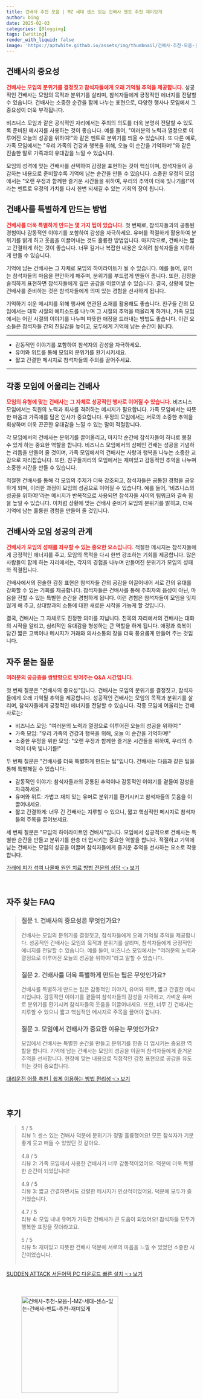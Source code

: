 ```yaml
---
title: 건배사 추천 모음 | MZ 세대 센스 있는 건배사 멘트 추천 재미있게
author: bing
date: 2025-02-03
categories: [Blogging]
tags: [writing]
render_with_liquid: false
image: 'https://aptwhite.github.io/assets/img/thumbnail/건배사-추천-모음-|-MZ-세대-센스-있는-건배사-멘트-추천-재미있게.webp'
---
```



<h2 id='건배사의_중요성'>건배사의 중요성</h2>

<p><b><span style="color: #ee2323;">건배사는 모임의 분위기를 결정짓고 참석자들에게 오래 기억될 추억을 제공합니다.</span></b> 성공적인 건배사는 모임의 목적과 분위기를 살리며, 참석자들에게 긍정적인 에너지를 전달할 수 있습니다. 건배사는 소중한 순간을 함께 나누는 표현으로, 다양한 행사나 모임에서 그 중요성이 더욱 부각됩니다.</p>

<p>비즈니스 모임과 같은 공식적인 자리에서는 주최의 의도를 더욱 분명히 전달할 수 있도록 준비된 메시지를 사용하는 것이 좋습니다. 예를 들어, "여러분의 노력과 열정으로 이루어진 오늘의 성공을 위하여!"와 같은 멘트로 분위기를 띄울 수 있습니다. 또 다른 예로, 가족 모임에서는 "우리 가족의 건강과 행복을 위해, 오늘 이 순간을 기억하며!"와 같은 진솔한 말로 가족과의 유대감을 느낄 수 있습니다.</p>

<p>모임의 성격에 맞는 건배사를 선택하여 감정을 표현하는 것이 핵심이며, 참석자들이 공감하는 내용으로 준비할수록 기억에 남는 순간을 만들 수 있습니다. 소중한 우정의 모임에서는 "오랜 우정과 함께한 즐거운 시간들을 위하여, 우리의 추억이 더욱 빛나기를!"이라는 멘트로 우정의 가치를 다시 한번 되새길 수 있는 기회의 장이 됩니다.</p>

<h2 id='건배사_특별하게_만들기'>건배사를 특별하게 만드는 방법</h2>

<p><b><span style="color: #ee2323;">건배사를 더욱 특별하게 만드는 몇 가지 팁이 있습니다.</span></b> 첫 번째로, 참석자들과의 공통된 경험이나 감동적인 이야기를 포함하여 감성을 자극하세요. 유머를 적절하게 활용하여 분위기를 밝게 하고 웃음을 이끌어내는 것도 훌륭한 방법입니다. 마지막으로, 건배사는 짧고 간결하게 하는 것이 좋습니다. 너무 길거나 복잡한 내용은 오히려 참석자들을 지루하게 만들 수 있습니다.</p>

<p>기억에 남는 건배사는 그 자체로 모임의 하이라이트가 될 수 있습니다. 예를 들어, 유머는 참석자들의 마음을 편안하게 해주며, 분위기를 부드럽게 만들어 줍니다. 또한, 감정을 솔직하게 표현하면 참석자들에게 깊은 공감을 이끌어낼 수 있습니다. 결국, 상황에 맞는 건배사를 준비하는 것은 참석자들에게 의미 있는 경험을 선사하게 됩니다.</p>

<p>기억하기 쉬운 메시지를 위해 행사에 연관된 소재를 활용해도 좋습니다. 친구들 간의 모임에서는 대학 시절의 에피소드를 나누며 그 시절의 추억을 떠올리게 하거나, 가족 모임에서는 어린 시절의 이야기를 나누며 따뜻한 애정을 드러내는 방법도 좋습니다. 이런 요소들은 참석자들 간의 친밀감을 높이고, 모두에게 기억에 남는 순간이 됩니다.</p>

<hr />

<ul>
    <li>감동적인 이야기를 포함하여 참석자의 감성을 자극하세요.</li>
    <li>유머와 위트를 통해 모임의 분위기를 환기시키세요.</li>
    <li>짧고 간결한 메시지로 참석자들의 주의를 끌어주세요.</li>
</ul>

<hr />

<h2 id='각종_모임에_어울리는_건배사'>각종 모임에 어울리는 건배사</h2>

<p><b><span style="color: #ee2323;">모임의 유형에 맞는 건배사는 그 자체로 성공적인 행사로 이어질 수 있습니다.</span></b> 비즈니스 모임에서는 직원의 노력과 회사를 격려하는 메시지가 필요합니다. 가족 모임에서는 따뜻한 마음과 가족애를 담은 인사가 중요합니다. 우정의 모임에서는 서로의 소중한 추억을 회상하며 더욱 끈끈한 유대감을 느낄 수 있는 말이 적절합니다.</p>

<p>각 모임에서의 건배사는 분위기를 끌어올리고, 마지막 순간에 참석자들이 하나로 뭉칠 수 있게 하는 중요한 역할을 합니다. 비즈니스 모임에서의 샴페인 건배는 성공을 기념하는 리듬을 만들어 줄 것이며, 가족 모임에서의 건배사는 사랑과 행복을 나누는 소중한 교감으로 자리잡습니다. 또한, 친구들끼리의 모임에서는 재미있고 감동적인 추억을 나누며 소중한 시간을 만들 수 있습니다.</p>

<p>적절한 건배사를 통해 각 모임의 주제가 더욱 강조되고, 참석자들은 공통된 경험을 공유하게 되며, 이러한 과정이 모임의 성공으로 이어질 수 있습니다. 예를 들어, '비즈니스의 성공을 위하여!'라는 메시지가 반복적으로 사용되면 참석자들 사이의 팀워크와 결속 힘을 높일 수 있습니다. 이처럼 상황에 맞는 건배사 준비가 모임의 분위기를 밝히고, 더욱 기억에 남는 훌륭한 경험을 만들어 줄 것입니다.</p>

<h2 id='건배사와_모임_성공'>건배사와 모임 성공의 관계</h2>

<p><b><span style="color: #ee2323;">건배사가 모임의 성패를 좌우할 수 있는 중요한 요소입니다.</span></b> 적절한 메시지는 참석자들에게 긍정적인 에너지를 주고, 모임의 목적을 다시 한번 강조하는 기회를 제공합니다. 많은 사람들이 함께 하는 자리에서는, 각자의 경험을 나누며 만들어진 분위기가 모임의 성패와 직결됩니다.</p>

<p>건배사에서의 진솔한 감정 표현은 참석자들 간의 공감을 이끌어내어 서로 간의 유대를 강화할 수 있는 기회를 제공합니다. 참석자들은 건배사를 통해 주최자의 음성이 아닌, 마음을 전할 수 있는 특별한 순간을 경험하게 됩니다. 이런 경험은 참석자들이 모임을 잊지 않게 해 주고, 상대방과의 소통에 대한 새로운 시작을 가능케 할 것입니다.</p>

<p>결국, 건배사는 그 자체로도 진정한 의미를 지닙니다. 친목의 자리에서의 건배사는 대화의 시작을 알리고, 심리적인 유대감을 형성하는 큰 역할을 하게 됩니다. 애정과 축복이 담긴 짧은 고백이나 메시지가 거래와 의사소통의 장을 더욱 풍요롭게 만들어 주는 것입니다.</p>

<h2 id='자주_묻는_질문'>자주 묻는 질문</h2>

<p><b><span style="color: #ee2323;">여러분의 궁금증을 쌍방향으로 빗어주는 Q&A 시간입니다.</span></b></p>

<p>첫 번째 질문은 "건배사의 중요성"입니다. 건배사는 모임의 분위기를 결정짓고, 참석자들에게 오래 기억될 추억을 제공합니다. 성공적인 건배사는 모임의 목적과 분위기를 살리며, 참석자들에게 긍정적인 에너지를 전달할 수 있습니다. 각종 모임에 어울리는 건배사로는:</p>

<ul>
    <li>비즈니스 모임: "여러분의 노력과 열정으로 이루어진 오늘의 성공을 위하여!"</li>
    <li>가족 모임: "우리 가족의 건강과 행복을 위해, 오늘 이 순간을 기억하며!"</li>
    <li>소중한 우정을 위한 모임: "오랜 우정과 함께한 즐거운 시간들을 위하여, 우리의 추억이 더욱 빛나기를!"</li>
</ul>

<p>두 번째 질문은 "건배사를 더욱 특별하게 만드는 팁"입니다. 건배사는 다음과 같은 팁을 통해 특별해질 수 있습니다:</p>

<ul>
    <li>감동적인 이야기: 참석자들과의 공통된 추억이나 감동적인 이야기를 곁들여 감성을 자극하세요.</li>
    <li>유머와 위트: 가볍고 재치 있는 유머로 분위기를 환기시키고 참석자들의 웃음을 이끌어내세요.</li>
    <li>짧고 간결하게: 너무 긴 건배사는 지루할 수 있으니, 짧고 핵심적인 메시지로 참석자들의 주목을 끌어보세요.</li>
</ul>

<p>세 번째 질문은 "모임의 하이라이트인 건배사"입니다. 모임에서 성공적으로 건배사는 특별한 순간을 만들고 분위기를 한층 더 업시키는 중요한 역할을 합니다. 적절하고 기억에 남는 건배사는 모임의 성공을 이끌며 참석자들에게 즐거운 추억을 선사하는 요소로 작용합니다.</p>


<p><a class="click-button" title="가래에 피가 섞여 나올때 원인 치료 방법 전문의 상담" href="https://aptwhite.github.io/posts/%EA%B0%80%EB%9E%98%EC%97%90-%ED%94%BC%EA%B0%80-%EC%84%9E%EC%97%AC-%EB%82%98%EC%98%AC%EB%95%8C-%EC%9B%90%EC%9D%B8-%EC%B9%98%EB%A3%8C-%EB%B0%A9%EB%B2%95-%EC%A0%84%EB%AC%B8%EC%9D%98-%EC%83%81%EB%8B%B4/" rel="dofollow">가래에 피가 섞여 나올때 원인 치료 방법 전문의 상담 👈 보기</a></p><br>
<h2 id='자주_찾는_FAQ'>자주 찾는 FAQ</h2>
<div itemscope="" itemtype="https://schema.org/FAQPage">
<blockquote>
<div itemscope="" itemprop="mainEntity" itemtype="https://schema.org/Question">
<h3 itemprop="name">질문 1. 건배사의 중요성은 무엇인가요?</h3>
<div itemscope="" itemprop="acceptedAnswer" itemtype="https://schema.org/Answer">
<span itemprop="text">
<p>건배사는 모임의 분위기를 결정짓고, 참석자들에게 오래 기억될 추억을 제공합니다. 성공적인 건배사는 모임의 목적과 분위기를 살리며, 참석자들에게 긍정적인 에너지를 전달할 수 있습니다. 예를 들어, 비즈니스 모임에서는 "여러분의 노력과 열정으로 이루어진 오늘의 성공을 위하여!"라고 말할 수 있습니다.</p>
</span>
</div>
</div>
<div itemscope="" itemprop="mainEntity" itemtype="https://schema.org/Question">
<h3 itemprop="name">질문 2. 건배사를 더욱 특별하게 만드는 팁은 무엇인가요?</h3>
<div itemscope="" itemprop="acceptedAnswer" itemtype="https://schema.org/Answer">
<span itemprop="text">
<p>건배사를 특별하게 만드는 팁은 감동적인 이야기, 유머와 위트, 짧고 간결한 메시지입니다. 감동적인 이야기를 곁들여 참석자들의 감성을 자극하고, 가벼운 유머로 분위기를 환기시켜 참석자들의 웃음을 이끌어내세요. 또한, 너무 긴 건배사는 지루할 수 있으니 짧고 핵심적인 메시지로 주목을 끌어야 합니다.</p>
</span>
</div>
</div>
<div itemscope="" itemprop="mainEntity" itemtype="https://schema.org/Question">
<h3 itemprop="name">질문 3. 모임에서 건배사가 중요한 이유는 무엇인가요?</h3>
<div itemscope="" itemprop="acceptedAnswer" itemtype="https://schema.org/Answer">
<span itemprop="text">
<p>모임에서 건배사는 특별한 순간을 만들고 분위기를 한층 더 업시키는 중요한 역할을 합니다. 기억에 남는 건배사는 모임의 성공을 이끌며 참석자들에게 즐거운 추억을 선사합니다. 현장에 맞는 내용으로 직접적인 감정 표현으로 공감을 유도하는 것이 중요합니다.</p>
</span>
</div>
</div>
</blockquote>
</div>
<p><a class="click-button" title="대리운전 어플 추천 | 쉽게 이용하는 방법 편리성" href="https://aptwhite.github.io/posts/%EB%8C%80%EB%A6%AC%EC%9A%B4%EC%A0%84-%EC%96%B4%ED%94%8C-%EC%B6%94%EC%B2%9C-%EC%89%BD%EA%B2%8C-%EC%9D%B4%EC%9A%A9%ED%95%98%EB%8A%94-%EB%B0%A9%EB%B2%95-%ED%8E%B8%EB%A6%AC%EC%84%B1/" rel="dofollow">대리운전 어플 추천 | 쉽게 이용하는 방법 편리성 👈 보기</a></p><br>
<h2 id='후기'>후기</h2>
<div itemscope itemtype="https://schema.org/Product">
  <blockquote>
  <div itemprop="review" itemscope itemtype="https://schema.org/Review">
      <div itemprop="reviewRating" itemscope itemtype="https://schema.org/Rating"> <span itemprop="ratingValue">5</span> / <span itemprop="bestRating">5</span> </div>
      <span itemprop="reviewBody">리뷰 1: 센스 있는 건배사 덕분에 분위기가 정말 훌륭했어요! 모든 참석자가 기분 좋게 웃고 떠들 수 있었던 것 같아요.</span>
  </div>
  <br>
  <div itemprop="review" itemscope itemtype="https://schema.org/Review">
      <div itemprop="reviewRating" itemscope itemtype="https://schema.org/Rating"> <span itemprop="ratingValue">4.8</span> / <span itemprop="bestRating">5</span> </div>
      <span itemprop="reviewBody">리뷰 2: 가족 모임에서 사용한 건배사가 너무 감동적이었어요. 덕분에 더욱 특별한 순간이 되었답니다!</span>
  </div>
  <br>
  <div itemprop="review" itemscope itemtype="https://schema.org/Review">
      <div itemprop="reviewRating" itemscope itemtype="https://schema.org/Rating"> <span itemprop="ratingValue">4.9</span> / <span itemprop="bestRating">5</span> </div>
      <span itemprop="reviewBody">리뷰 3: 짧고 간결하면서도 강렬한 메시지가 인상적이었어요. 덕분에 모두가 즐거웠습니다.</span>
  </div>
  <br>
  <div itemprop="review" itemscope itemtype="https://schema.org/Review">
      <div itemprop="reviewRating" itemscope itemtype="https://schema.org/Rating"> <span itemprop="ratingValue">4.7</span> / <span itemprop="bestRating">5</span> </div>
      <span itemprop="reviewBody">리뷰 4: 모임 내내 유머가 가득한 건배사가 큰 도움이 되었어요! 참석자들 모두가 행복한 표정을 짓더라고요.</span>
  </div>
  <br>
  <div itemprop="review" itemscope itemtype="https://schema.org/Review">
      <div itemprop="reviewRating" itemscope itemtype="https://schema.org/Rating"> <span itemprop="ratingValue">5</span> / <span itemprop="bestRating">5</span> </div>
      <span itemprop="reviewBody">리뷰 5: 재미있고 따뜻한 건배사 덕분에 서로의 마음을 느낄 수 있었던 소중한 시간이었습니다.</span>
  </div>
  <br>
  </blockquote>
</div>
<p><a class="click-button" title="SUDDEN ATTACK 서든어택 PC 다운로드 빠른 설치" href="https://aptwhite.github.io/posts/SUDDEN-ATTACK-%EC%84%9C%EB%93%A0%EC%96%B4%ED%83%9D-PC-%EB%8B%A4%EC%9A%B4%EB%A1%9C%EB%93%9C-%EB%B9%A0%EB%A5%B8-%EC%84%A4%EC%B9%98/" rel="dofollow">SUDDEN ATTACK 서든어택 PC 다운로드 빠른 설치 👈 보기</a></p><br>
<figure class="image"><img src="https://aptwhite.github.io/assets/img/thumbnail/건배사-추천-모음-|-MZ-세대-센스-있는-건배사-멘트-추천-재미있게.webp" alt="건배사-추천-모음-|-MZ-세대-센스-있는-건배사-멘트-추천-재미있게" width="256" height="256"></figure>